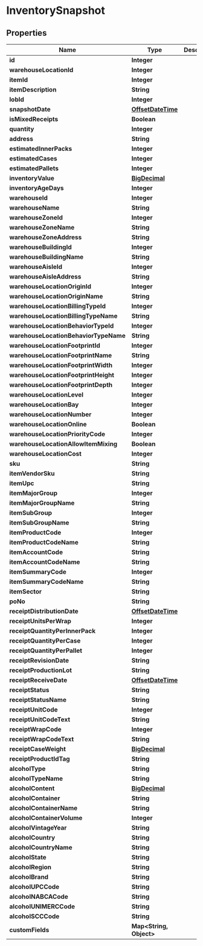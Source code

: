 
# InventorySnapshot

## Properties
Name | Type | Description | Notes
------------ | ------------- | ------------- | -------------
**id** | **Integer** |  |  [optional]
**warehouseLocationId** | **Integer** |  |  [optional]
**itemId** | **Integer** |  |  [optional]
**itemDescription** | **String** |  |  [optional]
**lobId** | **Integer** |  | 
**snapshotDate** | [**OffsetDateTime**](OffsetDateTime.md) |  |  [optional]
**isMixedReceipts** | **Boolean** |  |  [optional]
**quantity** | **Integer** |  |  [optional]
**address** | **String** |  |  [optional]
**estimatedInnerPacks** | **Integer** |  |  [optional]
**estimatedCases** | **Integer** |  |  [optional]
**estimatedPallets** | **Integer** |  |  [optional]
**inventoryValue** | [**BigDecimal**](BigDecimal.md) |  |  [optional]
**inventoryAgeDays** | **Integer** |  |  [optional]
**warehouseId** | **Integer** |  |  [optional]
**warehouseName** | **String** |  |  [optional]
**warehouseZoneId** | **Integer** |  |  [optional]
**warehouseZoneName** | **String** |  |  [optional]
**warehouseZoneAddress** | **String** |  |  [optional]
**warehouseBuildingId** | **Integer** |  |  [optional]
**warehouseBuildingName** | **String** |  |  [optional]
**warehouseAisleId** | **Integer** |  |  [optional]
**warehouseAisleAddress** | **String** |  |  [optional]
**warehouseLocationOriginId** | **Integer** |  |  [optional]
**warehouseLocationOriginName** | **String** |  |  [optional]
**warehouseLocationBillingTypeId** | **Integer** |  |  [optional]
**warehouseLocationBillingTypeName** | **String** |  |  [optional]
**warehouseLocationBehaviorTypeId** | **Integer** |  |  [optional]
**warehouseLocationBehaviorTypeName** | **String** |  |  [optional]
**warehouseLocationFootprintId** | **Integer** |  |  [optional]
**warehouseLocationFootprintName** | **String** |  |  [optional]
**warehouseLocationFootprintWidth** | **Integer** |  |  [optional]
**warehouseLocationFootprintHeight** | **Integer** |  |  [optional]
**warehouseLocationFootprintDepth** | **Integer** |  |  [optional]
**warehouseLocationLevel** | **Integer** |  |  [optional]
**warehouseLocationBay** | **Integer** |  |  [optional]
**warehouseLocationNumber** | **Integer** |  |  [optional]
**warehouseLocationOnline** | **Boolean** |  |  [optional]
**warehouseLocationPriorityCode** | **Integer** |  |  [optional]
**warehouseLocationAllowItemMixing** | **Boolean** |  |  [optional]
**warehouseLocationCost** | **Integer** |  |  [optional]
**sku** | **String** |  |  [optional]
**itemVendorSku** | **String** |  |  [optional]
**itemUpc** | **String** |  |  [optional]
**itemMajorGroup** | **Integer** |  |  [optional]
**itemMajorGroupName** | **String** |  |  [optional]
**itemSubGroup** | **Integer** |  |  [optional]
**itemSubGroupName** | **String** |  |  [optional]
**itemProductCode** | **Integer** |  |  [optional]
**itemProductCodeName** | **String** |  |  [optional]
**itemAccountCode** | **String** |  |  [optional]
**itemAccountCodeName** | **String** |  |  [optional]
**itemSummaryCode** | **Integer** |  |  [optional]
**itemSummaryCodeName** | **String** |  |  [optional]
**itemSector** | **String** |  |  [optional]
**poNo** | **String** |  |  [optional]
**receiptDistributionDate** | [**OffsetDateTime**](OffsetDateTime.md) |  |  [optional]
**receiptUnitsPerWrap** | **Integer** |  |  [optional]
**receiptQuantityPerInnerPack** | **Integer** |  |  [optional]
**receiptQuantityPerCase** | **Integer** |  |  [optional]
**receiptQuantityPerPallet** | **Integer** |  |  [optional]
**receiptRevisionDate** | **String** |  |  [optional]
**receiptProductionLot** | **String** |  |  [optional]
**receiptReceiveDate** | [**OffsetDateTime**](OffsetDateTime.md) |  |  [optional]
**receiptStatus** | **String** |  |  [optional]
**receiptStatusName** | **String** |  |  [optional]
**receiptUnitCode** | **Integer** |  |  [optional]
**receiptUnitCodeText** | **String** |  |  [optional]
**receiptWrapCode** | **Integer** |  |  [optional]
**receiptWrapCodeText** | **String** |  |  [optional]
**receiptCaseWeight** | [**BigDecimal**](BigDecimal.md) |  |  [optional]
**receiptProductIdTag** | **String** |  |  [optional]
**alcoholType** | **String** |  |  [optional]
**alcoholTypeName** | **String** |  |  [optional]
**alcoholContent** | [**BigDecimal**](BigDecimal.md) |  |  [optional]
**alcoholContainer** | **String** |  |  [optional]
**alcoholContainerName** | **String** |  |  [optional]
**alcoholContainerVolume** | **Integer** |  |  [optional]
**alcoholVintageYear** | **String** |  |  [optional]
**alcoholCountry** | **String** |  |  [optional]
**alcoholCountryName** | **String** |  |  [optional]
**alcoholState** | **String** |  |  [optional]
**alcoholRegion** | **String** |  |  [optional]
**alcoholBrand** | **String** |  |  [optional]
**alcoholUPCCode** | **String** |  |  [optional]
**alcoholNABCACode** | **String** |  |  [optional]
**alcoholUNIMERCCode** | **String** |  |  [optional]
**alcoholSCCCode** | **String** |  |  [optional]
**customFields** | **Map&lt;String, Object&gt;** |  |  [optional]



